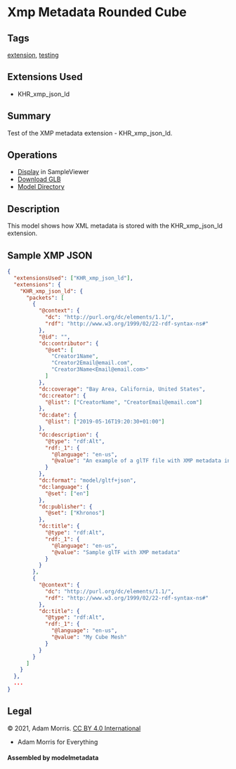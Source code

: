# Xmp Metadata Rounded Cube

## Tags

[extension](../../Models-extension.md), [testing](../../Models-testing.md)

## Extensions Used

* KHR_xmp_json_ld

## Summary

Test of the XMP metadata extension - KHR_xmp_json_ld.

## Operations

* [Display](https://github.khronos.org/glTF-Sample-Viewer-Release/?model=https://raw.GithubUserContent.com/KhronosGroup/glTF-Sample-Assets/main/./Models/XmpMetadataRoundedCube/glTF-Binary/XmpMetadataRoundedCube.glb) in SampleViewer
* [Download GLB](https://raw.GithubUserContent.com/KhronosGroup/glTF-Sample-Assets/main/./Models/XmpMetadataRoundedCube/glTF-Binary/XmpMetadataRoundedCube.glb)
* [Model Directory](./)

## Description

This model shows how XML metadata is stored with the KHR_xmp_json_ld extension.

## Sample XMP JSON

```json
{
  "extensionsUsed": ["KHR_xmp_json_ld"],
  "extensions": {
    "KHR_xmp_json_ld": {
      "packets": [
        {
          "@context": {
            "dc": "http://purl.org/dc/elements/1.1/",
            "rdf": "http://www.w3.org/1999/02/22-rdf-syntax-ns#"
          },
          "@id": "",
          "dc:contributor": {
            "@set": [
              "Creator1Name",
              "Creator2Email@email.com",
              "Creator3Name<Email@email.com>"
            ]
          },
          "dc:coverage": "Bay Area, California, United States",
          "dc:creator": {
            "@list": ["CreatorName", "CreatorEmail@email.com"]
          },
          "dc:date": {
            "@list": ["2019-05-16T19:20:30+01:00"]
          },
          "dc:description": {
            "@type": "rdf:Alt",
            "rdf:_1": {
              "@language": "en-us",
              "@value": "An example of a glTF file with XMP metadata in it"
            }
          },
          "dc:format": "model/gltf+json",
          "dc:language": {
            "@set": ["en"]
          },
          "dc:publisher": {
            "@set": ["Khronos"]
          },
          "dc:title": {
            "@type": "rdf:Alt",
            "rdf:_1": {
              "@language": "en-us",
              "@value": "Sample glTF with XMP metadata"
            }
          }
        },
        {
          "@context": {
            "dc": "http://purl.org/dc/elements/1.1/",
            "rdf": "http://www.w3.org/1999/02/22-rdf-syntax-ns#"
          },
          "dc:title": {
            "@type": "rdf:Alt",
            "rdf:_1": {
              "@language": "en-us",
              "@value": "My Cube Mesh"
            }
          }
        }
      ]
    }
  },
  ...
}
```


## Legal

&copy; 2021, Adam Morris. [CC BY 4.0 International](https://creativecommons.org/licenses/by/4.0/legalcode)

 - Adam Morris for Everything

#### Assembled by modelmetadata